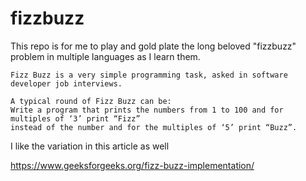 # fizzbuzz

This repo is for me to play and gold plate the long beloved "fizzbuzz" problem in multiple languages as I learn them.

```
Fizz Buzz is a very simple programming task, asked in software developer job interviews.

A typical round of Fizz Buzz can be: 
Write a program that prints the numbers from 1 to 100 and for multiples of ‘3’ print “Fizz” 
instead of the number and for the multiples of ‘5’ print “Buzz”. 
```
I like the variation in this article as well 

<https://www.geeksforgeeks.org/fizz-buzz-implementation/>
